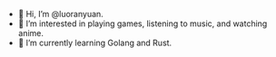 - 👋 Hi, I’m @luoranyuan.
- 👀 I’m interested in playing games, listening to music, and watching anime.
- 🌱 I’m currently learning Golang and Rust.

<!---
luoranyuan/luoranyuan is a ✨ special ✨ repository because its `README.md` (this file) appears on your GitHub profile.
You can click the Preview link to take a look at your changes.
--->
